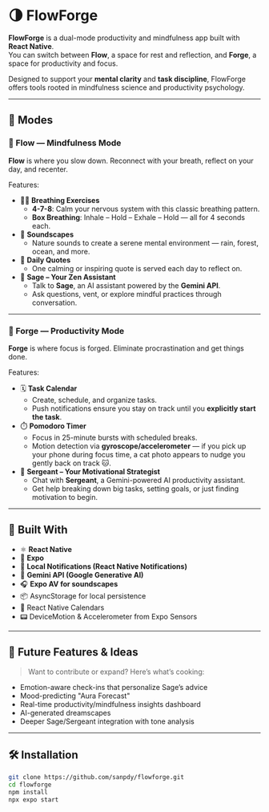 # 🌗 FlowForge

**FlowForge** is a dual-mode productivity and mindfulness app built with **React Native**.  
You can switch between **Flow**, a space for rest and reflection, and **Forge**, a space for productivity and focus.

Designed to support your **mental clarity** and **task discipline**, FlowForge offers tools rooted in mindfulness science and productivity psychology.

---

## 🔮 Modes

### 🌿 Flow — Mindfulness Mode

**Flow** is where you slow down. Reconnect with your breath, reflect on your day, and recenter.

Features:
- 🧘‍♂️ **Breathing Exercises**
  - **4-7-8**: Calm your nervous system with this classic breathing pattern.
  - **Box Breathing**: Inhale – Hold – Exhale – Hold — all for 4 seconds each.
- 🌲 **Soundscapes**
  - Nature sounds to create a serene mental environment — rain, forest, ocean, and more.
- 📝 **Daily Quotes**
  - One calming or inspiring quote is served each day to reflect on.
- 🧙 **Sage – Your Zen Assistant**
  - Talk to **Sage**, an AI assistant powered by the **Gemini API**.
  - Ask questions, vent, or explore mindful practices through conversation.

---

### 🔨 Forge — Productivity Mode

**Forge** is where focus is forged. Eliminate procrastination and get things done.

Features:
- 🗓️ **Task Calendar**
  - Create, schedule, and organize tasks.
  - Push notifications ensure you stay on track until you **explicitly start the task**.
- ⏱️ **Pomodoro Timer**
  - Focus in 25-minute bursts with scheduled breaks.
  - Motion detection via **gyroscope/accelerometer** — if you pick up your phone during focus time, a cat photo appears to nudge you gently back on track 🐱.
- 💬 **Sergeant – Your Motivational Strategist**
  - Chat with **Sergeant**, a Gemini-powered AI productivity assistant.
  - Get help breaking down big tasks, setting goals, or just finding motivation to begin.

---

## 🔧 Built With

- ⚛️ **React Native**
- 📲 **Expo**
- 🔔 **Local Notifications (React Native Notifications)**
- 🎤 **Gemini API (Google Generative AI)**
- 🎧 **Expo AV for soundscapes**
- 📦 AsyncStorage for local persistence
- 📅 React Native Calendars
- 📟 DeviceMotion & Accelerometer from Expo Sensors

---

## 🧪 Future Features & Ideas

> Want to contribute or expand? Here’s what’s cooking:

- Emotion-aware check-ins that personalize Sage’s advice
- Mood-predicting "Aura Forecast"
- Real-time productivity/mindfulness insights dashboard
- AI-generated dreamscapes
- Deeper Sage/Sergeant integration with tone analysis

---

## 🛠️ Installation

```bash
git clone https://github.com/sanpdy/flowforge.git
cd flowforge
npm install
npx expo start
